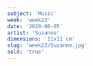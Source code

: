```yaml
---
subject: 'Music'
week: 'week22'
date: '2020-08-05'
artist: 'Suzanne'
dimensions: '11x11 cm'
slug: 'week22/Suzanne.jpg'
sold: 'true'
---
```

